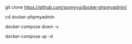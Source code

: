 git clone https://github.com/sonnyyu/docker-phpmyadmin/

cd docker-phpmyadmin

docker-compose down -v


docker-compose up -d
